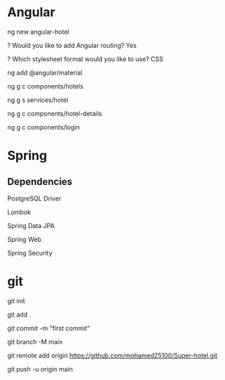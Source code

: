 # Angular

ng new angular-hotel  

? Would you like to add Angular routing? Yes

? Which stylesheet format would you like to use? CSS

ng add @angular/material

ng g c components/hotels

ng g s services/hotel

ng g c components/hotel-details

ng g c components/login

# Spring

## Dependencies

PostgreSQL Driver

Lombok 

Spring Data JPA

Spring Web

Spring Security

# git

git init

git add .

git commit -m "first commit"

git branch -M main

git remote add origin https://github.com/mohamed25100/Super-hotel.git

git push -u origin main
